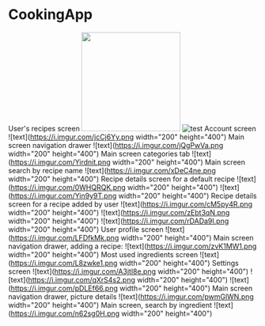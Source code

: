 # CookingApp
User's recipes screen
<img src="https://i.imgur.com/93WQScn.png" height="200" width="200">
![test](https://i.imgur.com/93WQScn.png)
Account screen
![text](https://i.imgur.com/jcCj6Yy.png width="200" height="400")
Main screen navigation drawer
![text](https://i.imgur.com/jQgPwVa.png width="200" height="400")
Main screen categories tab
![text](https://i.imgur.com/Yirdnit.png width="200" height="400")
Main screen search by recipe name
![text](https://i.imgur.com/xDeC4ne.png width="200" height="400")
Recipe details screen for a default recipe
![text](https://i.imgur.com/0WHQRQK.png width="200" height="400")
![text](https://i.imgur.com/Yin9y9T.png width="200" height="400")
Recipe details screen for a recipe added by user
![text](https://i.imgur.com/cM5py4R.png width="200" height="400")
![text](https://i.imgur.com/zEbt3qN.png width="200" height="400")
![text](https://i.imgur.com/rDADa9I.png width="200" height="400")
User profile screen
![text](https://i.imgur.com/LFDfkMk.png width="200" height="400")
Main screen navigation drawer, adding a recipe:
![text](https://i.imgur.com/zvK1MW1.png width="200" height="400")
Most used ingredients screen
![text](https://i.imgur.com/L8zwke1.png width="200" height="400")
Settings screen
![text](https://i.imgur.com/A3jtl8e.png width="200" height="400")
![text](https://i.imgur.com/qXrS4s2.png width="200" height="400")
![text](https://i.imgur.com/pDLEf66.png width="200" height="400")
Main screen navigation drawer, picture details
![text](https://i.imgur.com/pwmGlWN.png width="200" height="400")
Main screen, search by ingredient
![text](https://i.imgur.com/n62sg0H.png width="200" height="400")

